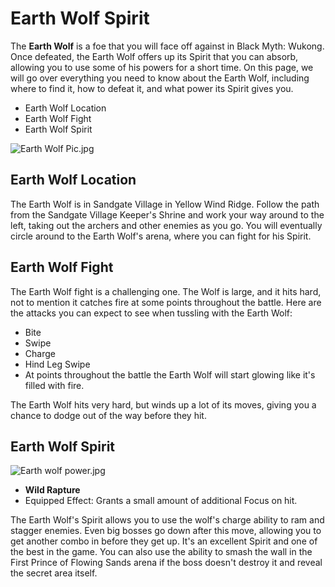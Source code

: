 # Earth Wolf Spirit

The **Earth Wolf** is a foe that you will face off against in Black Myth: Wukong. Once defeated, the Earth Wolf offers up its Spirit that you can absorb, allowing you to use some of his powers for a short time. On this page, we will go over everything you need to know about the Earth Wolf, including where to find it, how to defeat it, and what power its Spirit gives you. 

  * Earth Wolf Location
* Earth Wolf Fight
* Earth Wolf Spirit

![Earth Wolf Pic.jpg](https://oyster.ignimgs.com/mediawiki/apis.ign.com/black-myth-wukong/f/fb/Earth_Wolf_Pic.jpg)

## Earth Wolf Location

The Earth Wolf is in Sandgate Village in Yellow Wind Ridge. Follow the path from the Sandgate Village Keeper's Shrine and work your way around to the left, taking out the archers and other enemies as you go. You will eventually circle around to the Earth Wolf's arena, where you can fight for his Spirit. 

## Earth Wolf Fight

The Earth Wolf fight is a challenging one. The Wolf is large, and it hits hard, not to mention it catches fire at some points throughout the battle. Here are the attacks you can expect to see when tussling with the Earth Wolf: 

  * Bite
  * Swipe
  * Charge 
  * Hind Leg Swipe
  * At points throughout the battle the Earth Wolf will start glowing like it's filled with fire. 

The Earth Wolf hits very hard, but winds up a lot of its moves, giving you a chance to dodge out of the way before they hit. 

## Earth Wolf Spirit

![Earth wolf power.jpg](https://oyster.ignimgs.com/mediawiki/apis.ign.com/black-myth-wukong/f/f5/Earth_wolf_power.jpg)

  * **Wild Rapture**
  * Equipped Effect: Grants a small amount of additional Focus on hit. 

The Earth Wolf's Spirit allows you to use the wolf's charge ability to ram and stagger enemies. Even big bosses go down after this move, allowing you to get another combo in before they get up. It's an excellent Spirit and one of the best in the game. You can also use the ability to smash the wall in the First Prince of Flowing Sands arena if the boss doesn't destroy it and reveal the secret area itself. 
